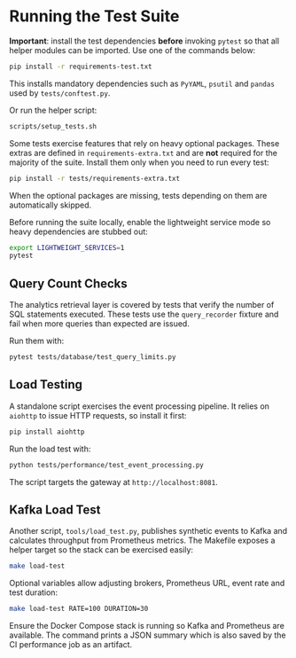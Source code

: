 # Running the Test Suite

**Important**: install the test dependencies **before** invoking `pytest` so that
all helper modules can be imported. Use one of the commands below:

```bash
pip install -r requirements-test.txt
```

This installs mandatory dependencies such as `PyYAML`, `psutil` and `pandas`
used by `tests/conftest.py`.

Or run the helper script:

```bash
scripts/setup_tests.sh
```

Some tests exercise features that rely on heavy optional packages. These extras are defined in `requirements-extra.txt` and are **not** required for the majority of the suite. Install them only when you need to run every test:

```bash
pip install -r tests/requirements-extra.txt
```

When the optional packages are missing, tests depending on them are automatically skipped.

Before running the suite locally, enable the lightweight service mode so heavy
dependencies are stubbed out:

```bash
export LIGHTWEIGHT_SERVICES=1
pytest
```

## Query Count Checks

The analytics retrieval layer is covered by tests that verify the number of SQL
statements executed. These tests use the `query_recorder` fixture and fail when
more queries than expected are issued.

Run them with:

```bash
pytest tests/database/test_query_limits.py
```

## Load Testing

A standalone script exercises the event processing pipeline. It relies on
`aiohttp` to issue HTTP requests, so install it first:

```bash
pip install aiohttp
```

Run the load test with:

```bash
python tests/performance/test_event_processing.py
```

The script targets the gateway at `http://localhost:8081`.

## Kafka Load Test

Another script, `tools/load_test.py`, publishes synthetic events to Kafka and
calculates throughput from Prometheus metrics. The Makefile exposes a helper
target so the stack can be exercised easily:

```bash
make load-test
```

Optional variables allow adjusting brokers, Prometheus URL, event rate and test
duration:

```bash
make load-test RATE=100 DURATION=30
```

Ensure the Docker Compose stack is running so Kafka and Prometheus are
available. The command prints a JSON summary which is also saved by the CI
performance job as an artifact.
